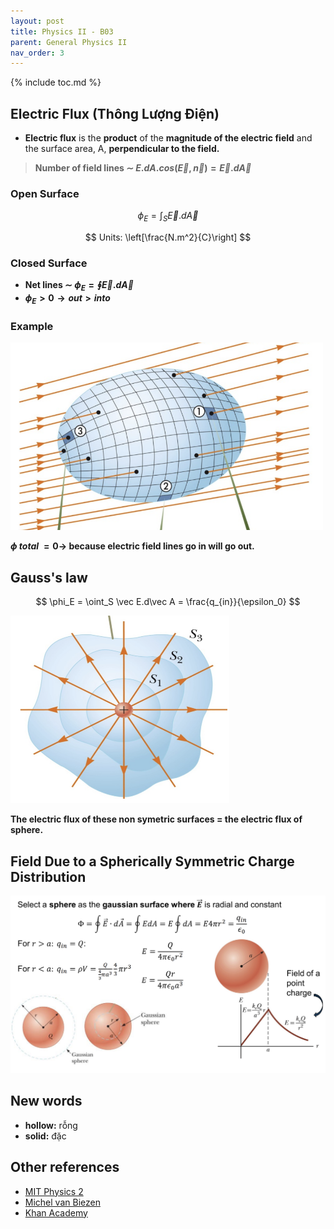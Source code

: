 ```yaml
---
layout: post
title: Physics II - B03
parent: General Physics II
nav_order: 3
---
```


{% include toc.md %}

## Electric Flux (Thông Lượng Điện)
* **Electric flux** is the **product** of the **magnitude of the electric field** and the surface area, A, **perpendicular to the field.**

> **Number of field lines $\sim$ $E.dA.cos(\vec E, \vec n) = \vec E.d\vec A$**

### Open Surface

$$
\phi_E = \int_S \vec E. d\vec A
$$

$$
Units: \left[\frac{N.m^2}{C}\right]
$$

### Closed Surface
* **Net lines $\sim$ $\phi_E = \oint \vec E.d\vec A$**
* **$\phi_E > 0 \to out > into$**

### Example
<img src = "Oz8oL72.png" width = 500 height = 300> <br>

**$\phi~total~ = 0 \to$ because electric field lines go in will go out.**



## Gauss's law
$$
\phi_E = \oint_S \vec E.d\vec A = \frac{q_{in}}{\epsilon_0}
$$

<img src = "Sx6KkMg.png" width = 350 height = 300><br>

**The electric flux of these non symetric surfaces = the electric flux of sphere.**

## Field Due to a Spherically Symmetric Charge Distribution
![](5H5Z0Fb.png)

## New words
* **hollow:** rỗng
* **solid:** đặc

## Other references
* [MIT Physics 2](https://www.youtube.com/playlist?list=PLyQSN7X0ro2314mKyUiOILaOC2hk6Pc3j)
* [Michel van Biezen](https://www.youtube.com/playlist?list=PLX2gX-ftPVXX7BZOcM1Y2gb8IQrTBrmUB)
* [Khan Academy](https://www.khanacademy.org/science/in-in-class-12th-physics-india)